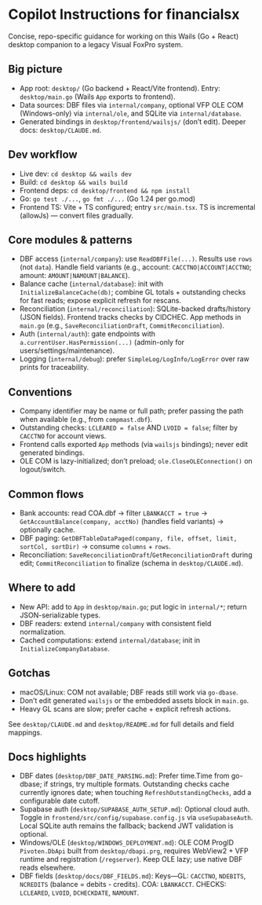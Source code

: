 # Copilot Instructions for financialsx

Concise, repo-specific guidance for working on this Wails (Go + React) desktop companion to a legacy Visual FoxPro system.

## Big picture
- App root: `desktop/` (Go backend + React/Vite frontend). Entry: `desktop/main.go` (Wails `App` exports to frontend).
- Data sources: DBF files via `internal/company`, optional VFP OLE COM (Windows-only) via `internal/ole`, and SQLite via `internal/database`.
- Generated bindings in `desktop/frontend/wailsjs/` (don’t edit). Deeper docs: `desktop/CLAUDE.md`.

## Dev workflow
- Live dev: `cd desktop && wails dev`
- Build: `cd desktop && wails build`
- Frontend deps: `cd desktop/frontend && npm install`
- Go: `go test ./...`, `go fmt ./...` (Go 1.24 per go.mod)
 - Frontend TS: Vite + TS configured; entry `src/main.tsx`. TS is incremental (allowJs) — convert files gradually.

## Core modules & patterns
- DBF access (`internal/company`): use `ReadDBFFile(...)`. Results use `rows` (not `data`). Handle field variants (e.g., account: `CACCTNO|ACCOUNT|ACCTNO`; amount: `AMOUNT|NAMOUNT|BALANCE`).
- Balance cache (`internal/database`): init with `InitializeBalanceCache(db)`; combine GL totals + outstanding checks for fast reads; expose explicit refresh for rescans.
- Reconciliation (`internal/reconciliation`): SQLite-backed drafts/history (JSON fields). Frontend tracks checks by CIDCHEC. App methods in `main.go` (e.g., `SaveReconciliationDraft`, `CommitReconciliation`).
- Auth (`internal/auth`): gate endpoints with `a.currentUser.HasPermission(...)` (admin-only for users/settings/maintenance).
- Logging (`internal/debug`): prefer `SimpleLog/LogInfo/LogError` over raw prints for traceability.

## Conventions
- Company identifier may be name or full path; prefer passing the path when available (e.g., from `compmast.dbf`).
- Outstanding checks: `LCLEARED = false` AND `LVOID = false`; filter by `CACCTNO` for account views.
- Frontend calls exported `App` methods (via `wailsjs` bindings); never edit generated bindings.
- OLE COM is lazy-initialized; don’t preload; `ole.CloseOLEConnection()` on logout/switch.

## Common flows
- Bank accounts: read COA.dbf → filter `LBANKACCT = true` → `GetAccountBalance(company, acctNo)` (handles field variants) → optionally cache.
- DBF paging: `GetDBFTableDataPaged(company, file, offset, limit, sortCol, sortDir)` → consume `columns` + `rows`.
- Reconciliation: `SaveReconciliationDraft`/`GetReconciliationDraft` during edit; `CommitReconciliation` to finalize (schema in `desktop/CLAUDE.md`).

## Where to add
- New API: add to `App` in `desktop/main.go`; put logic in `internal/*`; return JSON-serializable types.
- DBF readers: extend `internal/company` with consistent field normalization.
- Cached computations: extend `internal/database`; init in `InitializeCompanyDatabase`.

## Gotchas
- macOS/Linux: COM not available; DBF reads still work via `go-dbase`.
- Don’t edit generated `wailsjs` or the embedded assets block in `main.go`.
- Heavy GL scans are slow; prefer cache + explicit refresh actions.

See `desktop/CLAUDE.md` and `desktop/README.md` for full details and field mappings.

## Docs highlights
- DBF dates (`desktop/DBF_DATE_PARSING.md`): Prefer time.Time from go-dbase; if strings, try multiple formats. Outstanding checks cache currently ignores date; when touching `RefreshOutstandingChecks`, add a configurable date cutoff.
- Supabase auth (`desktop/SUPABASE_AUTH_SETUP.md`): Optional cloud auth. Toggle in `frontend/src/config/supabase.config.js` via `useSupabaseAuth`. Local SQLite auth remains the fallback; backend JWT validation is optional.
- Windows/OLE (`desktop/WINDOWS_DEPLOYMENT.md`): OLE COM ProgID `Pivoten.DbApi` built from `desktop/dbapi.prg`, requires WebView2 + VFP runtime and registration (`/regserver`). Keep OLE lazy; use native DBF reads elsewhere.
- DBF fields (`desktop/docs/DBF_FIELDS.md`): Keys—GL: `CACCTNO`, `NDEBITS`, `NCREDITS` (balance = debits - credits). COA: `LBANKACCT`. CHECKS: `LCLEARED`, `LVOID`, `DCHECKDATE`, `NAMOUNT`.
